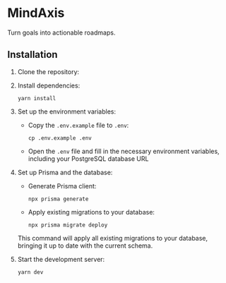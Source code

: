 # MindAxis

Turn goals into actionable roadmaps.

## Installation

1. Clone the repository:

2. Install dependencies:
   ```
   yarn install
   ```

3. Set up the environment variables:
   - Copy the `.env.example` file to `.env`:
     ```
     cp .env.example .env
     ```
   - Open the `.env` file and fill in the necessary environment variables, including your PostgreSQL database URL

4. Set up Prisma and the database:
   - Generate Prisma client:
     ```
     npx prisma generate
     ```
   - Apply existing migrations to your database:
     ```
     npx prisma migrate deploy
     ```
   This command will apply all existing migrations to your database, bringing it up to date with the current schema.

5. Start the development server:
   ```
   yarn dev
   ```
